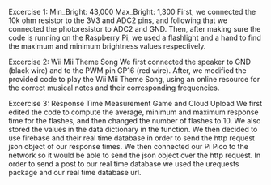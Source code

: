 Excercise 1:
Min_Bright: 43,000
Max_Bright: 1,300
First, we connected the 10k ohm resistor to the 3V3 and ADC2 pins, and following that we connected the photoresistor to ADC2 and GND. Then, after making sure the code is running on the Raspberry Pi, we used a flashlight and a hand to find the maximum and minimum brightness values respectively.

Excercise 2: Wii Mii Theme Song 
We first connected the speaker to GND (black wire) and to the PWM pin GP16 (red wire). After, we modified the provided code to play the Wii Mii Theme Song, using an online resource for the correct musical notes and their corresponding frequencies.

Excercise 3: Response Time Measurement Game and Cloud Upload
We first edited the code to compute the average, minimum and maximum response time for the flashes, and then changed the number  of flashes to 10. We also stored the values in the data dictionary in the function. We then decided to use firebase and their real time database in order to send the http request json object of our response times. We then connected our Pi Pico to the network so it would be able to send the json object over the http request. In order to send a post to our real time database we used the urequests package and our real time database url. 
